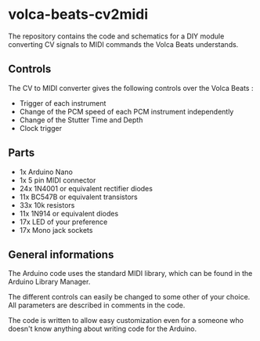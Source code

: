 # volca-beats-cv2midi

The repository contains the code and schematics for a DIY module converting CV signals to MIDI commands the Volca Beats understands.

## Controls
The CV to MIDI converter gives the following controls over the Volca Beats :
* Trigger of each instrument
* Change of the PCM speed of each PCM instrument independently
* Change of the Stutter Time and Depth
* Clock trigger

## Parts
* 1x Arduino Nano
* 1x 5 pin MIDI connector 
* 24x 1N4001 or equivalent rectifier diodes
* 11x BC547B or equivalent transistors
* 33x 10k resistors
* 11x 1N914 or equivalent diodes
* 17x LED of your preference
* 17x Mono jack sockets

## General informations

The Arduino code uses the standard MIDI library, which can be found in the Arduino Library Manager.

The different controls can easily be changed to some other of your choice. All parameters are described in comments in the code.

The code is written to allow easy customization even for a someone who doesn't know anything about writing code for the Arduino. 
